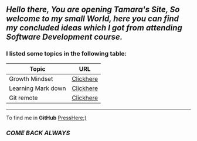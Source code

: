 ## _Hello there, You are opening Tamara's Site, So welcome to my small World, here you can find my concluded ideas which I got from attending Software Development course._ 

### I listed some topics in the following table: 

Topic          |URL
------------ | -------------
Growth Mindset | [Clickhere](./README) 
Learning Mark down      |[Clickhere](./markdown)
Git remote      |[Clickhere](./Git-remote)




***


To find me in **GitHub** [PressHere;)](https://github.com/Tamaraalrashed)

### _COME BACK ALWAYS_


